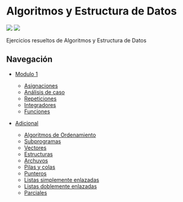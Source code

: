 # Algoritmos y Estructura de Datos

![](https://img.shields.io/badge/Hecho%20en-%20C/C++-1f425f.svg)
[![](https://img.shields.io/badge/Licencia-GPLv3-blue.svg)](https://github.com/manucabral/AyED-ejercicios/blob/main/LICENSE)

Ejercicios resueltos de Algoritmos y Estructura de Datos

## Navegación
- [Modulo 1](https://github.com/manucabral/AyED-ejercicios/tree/main/Módulo%201)
  - [Asignaciones](https://github.com/manucabral/AyED-ejercicios/tree/main/Módulo%201/I.%20Asignaciones)
  - [Análisis de caso](https://github.com/manucabral/AyED-ejercicios/tree/main/Módulo%201/II.%20Análisis%20de%20caso)
  - [Repeticiones](https://github.com/manucabral/AyED-ejercicios/tree/main/Módulo%201/III.%20Repeticiones)
  - [Integradores](https://github.com/manucabral/AyED-ejercicios/tree/main/Módulo%201/IV.%20Integradores)
  - [Funciones](https://github.com/manucabral/AyED-ejercicios/tree/main/Módulo%201/VI.%20Funciones)

- [Adicional](https://github.com/manucabral/AyED-ejercicios/tree/main/Adicional)
  - [Algoritmos de Ordenamiento](https://github.com/manucabral/AyED-ejercicios/tree/main/Adicional/Algoritmos%20de%20Ordenamiento)
  - [Subprogramas](https://github.com/manucabral/AyED-ejercicios/tree/main/Adicional/Subprogramas)
  - [Vectores](https://github.com/manucabral/AyED-ejercicios/tree/main/Adicional/Vectores)
  - [Estructuras](https://github.com/manucabral/AyED-ejercicios/tree/main/Adicional/Estructuras)
  - [Archuvos](https://github.com/manucabral/AyED-ejercicios/tree/main/Adicional/Archivos)
  - [Pilas y colas](https://github.com/manucabral/AyED-ejercicios/tree/main/Adicional/Pilas%20y%20colas)
  - [Punteros](https://github.com/manucabral/AyED-ejercicios/tree/main/Adicional/Punteros)
  - [Listas simplemente enlazadas](https://github.com/manucabral/AyED-ejercicios/tree/main/Adicional/Listas%20SE)
  - [Listas doblemente enlazadas](https://github.com/manucabral/AyED-ejercicios/tree/main/Adicional/Listas%20DE)
  - [Parciales](https://github.com/manucabral/AyED-ejercicios/tree/main/Adicional/Parciales)
